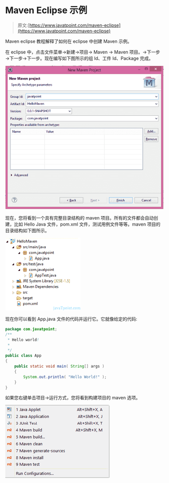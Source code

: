 # Maven Eclipse 示例

> 原文:[https://www.javatpoint.com/maven-eclipse](https://www.javatpoint.com/maven-eclipse)

Maven eclipse 教程解释了如何在 eclipse 中创建 Maven 示例。

在 eclipse 中，点击文件菜单→新建→项目→ Maven → Maven 项目。→下一步→下一步→下一步。现在编写如下图所示的组 Id、工件 Id、Package 完成。

![maven eclipse project](img/8cb352496f7d81f4761b4f1a26f30c93.png)

现在，您将看到一个具有完整目录结构的 maven 项目。所有的文件都会自动创建，比如 Hello Java 文件，pom.xml 文件，测试用例文件等等。maven 项目的目录结构如下图所示。

![maven eclipse project directory structure](img/4d9b7415a41d9497dc62f34e59a450d0.png)

现在你可以看到 App.java 文件的代码并运行它。它就像给定的代码:

```java
package com.javatpoint;
/**
 * Hello world!
 *
 */
public class App 
{
    public static void main( String[] args )
    {
        System.out.println( "Hello World!" );
    }
}

```

如果您右键单击项目→运行方式，您将看到构建项目的 maven 选项。

![maven eclipse options](img/9ae36c38138c7dba3cb61016709ff3e7.png)